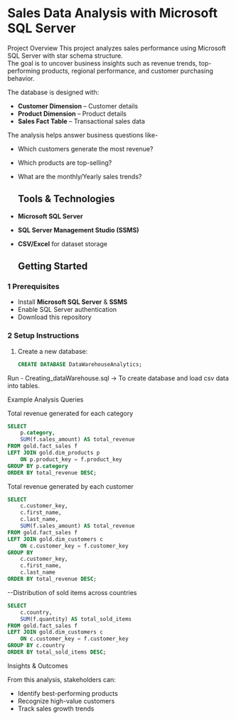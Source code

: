 # Sales Data Analysis with Microsoft SQL Server
Project Overview
This  project analyzes sales performance using Microsoft SQL Server with star schema structure.  
The goal is to uncover business insights  such as revenue trends, top-performing products, regional performance, and customer purchasing behavior.
  
The database is designed with:
- **Customer Dimension** – Customer details
- **Product Dimension** – Product details
- **Sales Fact Table** – Transactional sales data

The analysis helps answer business questions like-
- Which customers generate the most revenue?
- Which products are top-selling?
- What are the monthly/Yearly sales trends?

  ##  Tools & Technologies
- **Microsoft SQL Server** 
- **SQL Server Management Studio (SSMS)**
- **CSV/Excel** for dataset storage

  ## Getting Started

### 1 Prerequisites
- Install **Microsoft SQL Server** & **SSMS**
- Enable SQL Server authentication
- Download this repository

### 2️ Setup Instructions
1. Create a new database:
   ```sql
   CREATE DATABASE DataWarehouseAnalytics;
Run - Creating_dataWarehouse.sql → To create database and load csv data into tables.

Example Analysis Queries

Total revenue generated for each category
```sql
SELECT
    p.category,
    SUM(f.sales_amount) AS total_revenue
FROM gold.fact_sales f
LEFT JOIN gold.dim_products p
    ON p.product_key = f.product_key
GROUP BY p.category
ORDER BY total_revenue DESC;
```



Total revenue generated by each customer
```sql
SELECT
    c.customer_key,
    c.first_name,
    c.last_name,
    SUM(f.sales_amount) AS total_revenue
FROM gold.fact_sales f
LEFT JOIN gold.dim_customers c
    ON c.customer_key = f.customer_key
GROUP BY 
    c.customer_key,
    c.first_name,
    c.last_name
ORDER BY total_revenue DESC;
```

--Distribution of sold items across countries
```sql
SELECT
    c.country,
    SUM(f.quantity) AS total_sold_items
FROM gold.fact_sales f
LEFT JOIN gold.dim_customers c
    ON c.customer_key = f.customer_key
GROUP BY c.country
ORDER BY total_sold_items DESC;
```




Insights & Outcomes

From this analysis, stakeholders can:
- Identify best-performing products
- Recognize high-value customers
- Track sales growth trends

